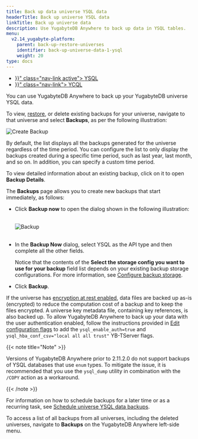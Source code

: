 ```yaml
---
title: Back up data universe YSQL data
headerTitle: Back up universe YSQL data
linkTitle: Back up universe data
description: Use YugabyteDB Anywhere to back up data in YSQL tables.
menu:
  v2.14_yugabyte-platform:
    parent: back-up-restore-universes
    identifier: back-up-universe-data-1-ysql
    weight: 20
type: docs
---
```


<ul class="nav nav-tabs-alt nav-tabs-yb">

  <li >
    <a href="{{< relref "./ysql.md" >}}" class="nav-link active">
      <i class="icon-postgres" aria-hidden="true"></i>
      YSQL
    </a>
  </li>

  <li >
    <a href="{{< relref "./ycql.md" >}}" class="nav-link">
      <i class="icon-cassandra" aria-hidden="true"></i>
      YCQL
    </a>
  </li>

</ul>

You can use YugabyteDB Anywhere to back up your YugabyteDB universe YSQL data.

To view, [restore](../../restore-universe-data/ysql/), or delete existing backups for your universe, navigate to that universe and select **Backups**, as per the following illustration:

![Create Backup](/images/yp/create-backup-new-ysql.png)

By default, the list displays all the backups generated for the universe regardless of the time period. You can configure the list to only display the backups created during a specific time period, such as last year,  last month, and so on. In addition, you can specify a custom time period.

To view detailed information about an existing backup, click on it to open **Backup Details**.

The **Backups** page allows you to create new backups that start immediately, as follows:

- Click **Backup now** to open the dialog shown in the following illustration:<br><br>

  ![Backup](/images/yp/create-backup-new-2.png)<br><br>

- In the **Backup Now** dialog, select YSQL as the API type and then complete all the other fields.

  Notice that the contents of the **Select the storage config you want to use for your backup** field list depends on your existing backup storage configurations. For more information, see [Configure backup storage](../../configure-backup-storage/).

- Click **Backup**.

If the universe has [encryption at rest enabled](../../../security/enable-encryption-at-rest), data files are backed up as-is (encrypted) to reduce the computation cost of a backup and to keep the files encrypted. A universe key metadata file, containing key references, is also backed up. To allow YugabyteDB Anywhere to back up your data with the user authentication enabled, follow the instructions provided in [Edit configuration flags](../../../manage-deployments/edit-config-flags) to add the `ysql_enable_auth=true` and `ysql_hba_conf_csv="local all all trust"` YB-TServer flags.

{{< note title="Note" >}}

Versions of YugabyteDB Anywhere prior to 2.11.2.0 do not support backups of YSQL databases that use `enum` types. To mitigate the issue, it is recommended that you use the `ysql_dump` utility in combination with the `/COPY` action as a workaround.

{{< /note >}}

<!-- The preceding note should say 2.11.2.0. Careful with search and replace on version numbers! -->

For information on how to schedule backups for a later time or as a recurring task, see [Schedule universe YSQL data backups](../../schedule-data-backups/ysql/).

To access a list of all backups from all universes, including the deleted universes, navigate to **Backups** on the YugabyteDB Anywhere left-side menu.
